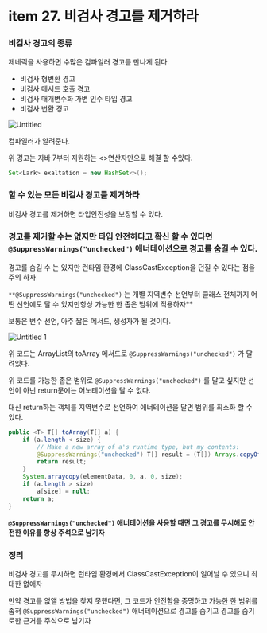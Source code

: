 # item 27. 비검사 경고를 제거하라

### 비검사 경고의 종류

제네릭을 사용하면 수많은 컴파일러 경고를 만나게 된다.

- 비검사 형변환 경고
- 비검사 메서드 호출 경고
- 비검사 매개변수화 가변 인수 타입 경고
- 비검사 변환 경고

![Untitled](https://user-images.githubusercontent.com/49682056/223996891-0d50a9b2-4262-4393-8007-674d4b786e2c.png)

컴파일러가 알려준다.

위 경고는 자바 7부터 지원하는 <>연산자만으로 해결 할 수있다.

```java
Set<Lark> exaltation = new HashSet<>();
```

### 할 수 있는 모든 비검사 경고를 제거하라

비검사 경고를 제거하면 타입안전성을 보장할 수 있다.

### **경고를 제거할 수는 없지만 타입 안전하다고 확신 할 수 있다면 `@SuppressWarnings("unchecked")` 애너테이션으로 경고를 숨길 수 있다.**

경고를 숨길 수 는 있지만 런타임 환경에 ClassCastException을 던질 수 있다는 점을 주의 하자

`**@SuppressWarnings("unchecked")` 는 개별 지역변수 선언부터 클래스 전체까지 어떤 선언에도 달 수 있지만항상 가능한 한 좁은 범위에 적용하자**

보통은 변수 선언, 아주 짧은 메서드, 생성자가 될 것이다.

![Untitled 1](https://user-images.githubusercontent.com/49682056/223996880-72eff6a9-8f75-476d-b9a0-e39a46e4ba64.png)

위 코드는 ArrayList의 toArray 메서드로 `@SuppressWarnings("unchecked")` 가 달려있다.

위 코드를 가능한 좁은 범위로 `@SuppressWarnings("unchecked")` 를 달고 싶지만 선언이 아닌 return문에는 어노테이션을 달 수 없다.

대신 return하는 객체를 지역변수로 선언하여 애너테이션을 달면 범위를 최소화 할 수 있다.

```java
public <T> T[] toArray(T[] a) {
    if (a.length < size) {
        // Make a new array of a's runtime type, but my contents:
        @SuppressWarnings("unchecked") T[] result = (T[]) Arrays.copyOf(elementData, size, a.getClass());
        return result;
    }
    System.arraycopy(elementData, 0, a, 0, size);
    if (a.length > size)
        a[size] = null;
    return a;
}
```

**`@SuppressWarnings("unchecked")` 애너테이션을 사용할 때면 그 경고를 무시해도 안전한 이유를 항상 주석으로 남기자**

### 정리

비검사 경고를 무시하면 런타임 환경에서 ClassCastException이 일어날 수 있으니 최대한 없애자

만약 경고를 없앨 방법을 찾지 못했다면, 그 코드가 안전함을 증명하고 가능한 한 범위를 좁혀 `@SuppressWarnings("unchecked")` 애너테이션으로 경고를 숨기고 경고를 숨기로한 근거를 주석으로 남기자